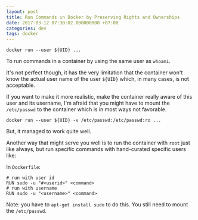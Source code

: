 ```yaml
---
layout: post
title: Run Commands in Docker by Preserving Rights and Ownerships
date: 2017-03-12 07:30:02.000000000 +07:00
categories: dev
tags: docker
---
```

```
docker run --user ${UID} ...
```

To run commands in a container by using the same user as `whoami`. 

It's not perfect though, it has the very limitation that the container won't know the actual user name of the user `${UID}` which, in many cases, is not acceptable.

If you want to make it more realistic, make the container really aware of this user and its username, I'm afraid that you might have to mount the `/etc/passwd` to the container which is in most ways not favorable.

```
docker run --user ${UID} -v /etc/passwd:/etc/passwd:ro ...
```

But, it managed to work quite well. 

Another way that might serve you well is to run the container with `root` just like always, but run specific commands with hand-curated specific users like:

In `Dockerfile`: 

```
# run with user id
RUN sudo -u "#<userid>" <command>
# run with username
RUN sudo -u "<username>" <command>
```

Note: you have to `apt-get install sudo` to do this. You still need to mount the `/etc/passwd`. 

